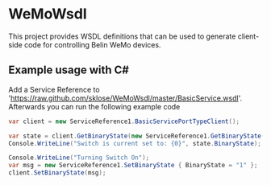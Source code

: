 WeMoWsdl
========

This project provides WSDL definitions that can be used to generate client-side code for controlling Belin WeMo devices.

Example usage with C#
---------------------

Add a Service Reference to 'https://raw.github.com/sklose/WeMoWsdl/master/BasicService.wsdl'. Afterwards you can run the following example code

```csharp
var client = new ServiceReference1.BasicServicePortTypeClient();

var state = client.GetBinaryState(new ServiceReference1.GetBinaryState());
Console.WriteLine("Switch is current set to: {0}", state.BinaryState);

Console.WriteLine("Turning Switch On");
var msg = new ServiceReference1.SetBinaryState { BinaryState = "1" };
client.SetBinaryState(msg);
```